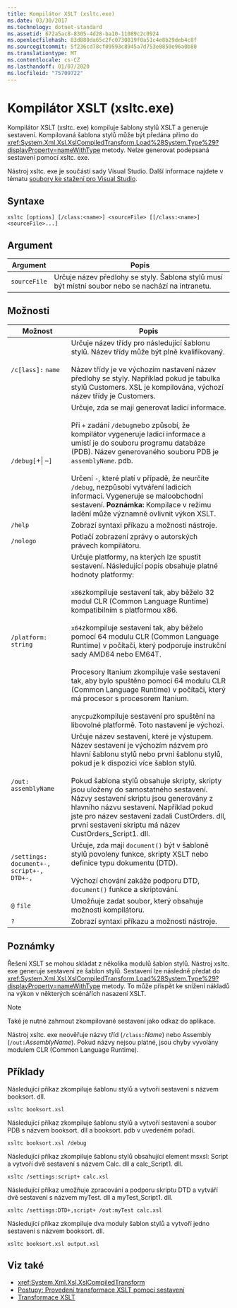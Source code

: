 ```yaml
---
title: Kompilátor XSLT (xsltc.exe)
ms.date: 03/30/2017
ms.technology: dotnet-standard
ms.assetid: 672a5ac8-8305-4d28-ba10-11089c2c0924
ms.openlocfilehash: 83d880da65c2fc0730819f0a51c4e8b29deb4c8f
ms.sourcegitcommit: 5f236cd78cf09593c8945a7d753e0850e96a0b80
ms.translationtype: MT
ms.contentlocale: cs-CZ
ms.lasthandoff: 01/07/2020
ms.locfileid: "75709722"
---
```

# <a name="xslt-compiler-xsltcexe"></a>Kompilátor XSLT (xsltc.exe)
Kompilátor XSLT (xsltc. exe) kompiluje šablony stylů XSLT a generuje sestavení. Kompilovaná šablona stylů může být předána přímo do <xref:System.Xml.Xsl.XslCompiledTransform.Load%28System.Type%29?displayProperty=nameWithType> metody. Nelze generovat podepsaná sestavení pomocí xsltc. exe.  
  
 Nástroj xsltc. exe je součástí sady Visual Studio. Další informace najdete v tématu [soubory ke stažení pro Visual Studio](https://aka.ms/vsdownload?utm_source=mscom&utm_campaign=msdocs).  
  
## <a name="syntax"></a>Syntaxe  
  
```console  
xsltc [options] [/class:<name>] <sourceFile> [[/class:<name>] <sourceFile>...]  
```  
  
## <a name="argument"></a>Argument  
  
|Argument|Popis|  
|--------------|-----------------|  
|`sourceFile`|Určuje název předlohy se styly. Šablona stylů musí být místní soubor nebo se nachází na intranetu.|  
  
## <a name="options"></a>Možnosti  
  
|Možnost|Popis|  
|------------|-----------------|  
|`/c[lass]:` `name`|Určuje název třídy pro následující šablonu stylů. Název třídy může být plně kvalifikovaný.<br /><br /> Název třídy je ve výchozím nastavení název předlohy se styly. Například pokud je tabulka stylů Customers. XSL je kompilována, výchozí název třídy je Customers.|  
|`/debug[`+&#124; –`]`|Určuje, zda se mají generovat ladicí informace.<br /><br /> Při `+` zadání `/debug`nebo způsobí, že kompilátor vygeneruje ladicí informace a umístí je do souboru programu databáze (PDB). Název generovaného souboru PDB je `assemblyName`. pdb.<br /><br /> Určení `-`, které platí v případě, že neurčíte `/debug`, nezpůsobí vytváření ladicích informací. Vygeneruje se maloobchodní sestavení. **Poznámka:**  Kompilace v režimu ladění může významně ovlivnit výkon XSLT.|  
|`/help`|Zobrazí syntaxi příkazu a možnosti nástroje.|  
|`/nologo`|Potlačí zobrazení zprávy o autorských právech kompilátoru.|  
|`/platform:` `string`|Určuje platformy, na kterých lze spustit sestavení. Následující popis obsahuje platné hodnoty platformy:<br /><br /> `x86`zkompiluje sestavení tak, aby běželo 32 modul CLR (Common Language Runtime) kompatibilním s platformou x86.<br /><br /> `x64`zkompiluje sestavení tak, aby běželo pomocí 64 modulu CLR (Common Language Runtime) v počítači, který podporuje instrukční sady AMD64 nebo EM64T.<br /><br /> Procesory Itanium zkompiluje vaše sestavení tak, aby bylo spuštěno pomocí 64 modulu CLR (Common Language Runtime) v počítači, který má procesor s procesorem Itanium.<br /><br /> `anycpu`zkompiluje sestavení pro spuštění na libovolné platformě. Toto nastavení je výchozí.|  
|`/out:` `assemblyName`|Určuje název sestavení, které je výstupem. Název sestavení je výchozím názvem pro hlavní šablonu stylů nebo první šablonu stylů, pokud je k dispozici více šablon stylů.<br /><br /> Pokud šablona stylů obsahuje skripty, skripty jsou uloženy do samostatného sestavení. Názvy sestavení skriptu jsou generovány z hlavního názvu sestavení. Například pokud jste pro název sestavení zadali CustOrders. dll, první sestavení skriptu má název CustOrders_Script1. dll.|  
|`/settings:` `document+-, script+-, DTD+-,`|Určuje, zda mají `document()` být v šabloně stylů povoleny funkce, skripty XSLT nebo definice typu dokumentu (DTD).<br /><br /> Výchozí chování zakáže podporu DTD, `document()` funkce a skriptování.|  
|`@` `file`|Umožňuje zadat soubor, který obsahuje možnosti kompilátoru.|  
|`?`|Zobrazí syntaxi příkazu a možnosti nástroje.|  
  
## <a name="remarks"></a>Poznámky  
 Řešení XSLT se mohou skládat z několika modulů šablon stylů. Nástroj xsltc. exe generuje sestavení ze šablon stylů. Sestavení lze následně předat do <xref:System.Xml.Xsl.XslCompiledTransform.Load%28System.Type%29?displayProperty=nameWithType> metody. To může přispět ke snížení nákladů na výkon v některých scénářích nasazení XSLT.  
  
> [!NOTE]
> Také je nutné zahrnout zkompilované sestavení jako odkaz do aplikace.  
  
 Nástroj xsltc. exe neověřuje názvy tříd (`/class:`*Name*) nebo Assembly (`/out:`*AssemblyName*). Pokud názvy nejsou platné, jsou chyby vyvolány modulem CLR (Common Language Runtime).  
  
## <a name="examples"></a>Příklady  
 Následující příkaz zkompiluje šablonu stylů a vytvoří sestavení s názvem booksort. dll.  
  
```console  
xsltc booksort.xsl  
```  
  
 Následující příkaz zkompiluje šablonu stylů a vytvoří sestavení a soubor PDB s názvem booksort. dll a booksort. pdb v uvedeném pořadí.  
  
```console  
xsltc booksort.xsl /debug  
```  
  
 Následující příkaz zkompiluje šablonu stylů obsahující element msxsl: Script a vytvoří dvě sestavení s názvem Calc. dll a calc_Script1. dll.  
  
```console  
xsltc /settings:script+ calc.xsl  
```  
  
 Následující příkaz umožňuje zpracování a podporu skriptu DTD a vytváří dvě sestavení s názvem myTest. dll a myTest_Script1. dll.  
  
```console  
xsltc /settings:DTD+,script+ /out:myTest calc.xsl  
```  
  
 Následující příkaz zkompiluje dva moduly šablon stylů a vytvoří jedno sestavení s názvem booksort. dll.  
  
```console  
xsltc booksort.xsl output.xsl  
```  
  
## <a name="see-also"></a>Viz také

- <xref:System.Xml.Xsl.XslCompiledTransform>
- [Postupy: Provedení transformace XSLT pomocí sestavení](../../../../docs/standard/data/xml/how-to-perform-an-xslt-transformation-by-using-an-assembly.md)
- [Transformace XSLT](../../../../docs/standard/data/xml/xslt-transformations.md)
